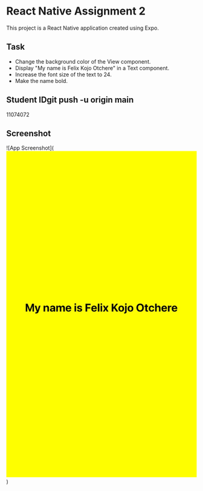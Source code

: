 # React Native Assignment 2

This project is a React Native application created using Expo.

## Task

- Change the background color of the View component.
- Display "My name is Felix Kojo Otchere" in a Text component.
- Increase the font size of the text to 24.
- Make the name bold.

## Student IDgit push -u origin main


11074072

## Screenshot

![App Screenshot](![alt text](../../Screenshot.jpg))
